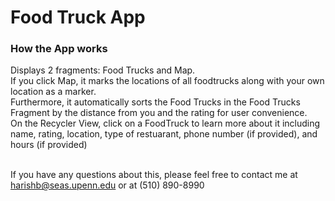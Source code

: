 <h1>Food Truck App</h1>
<h3>How the App works</h3>
Displays 2 fragments: Food Trucks and Map.<br>
If you click Map, it marks the locations of all foodtrucks along with your own location as a marker. <br>
Furthermore, it automatically sorts the Food Trucks in the Food Trucks Fragment by the distance from you and the rating for user convenience.<br>
On the Recycler View, click on a FoodTruck to learn more about it including name, rating, location, type of restuarant, phone number (if provided), and hours (if provided) <br><br>

If you have any questions about this, please feel free to contact me at harishb@seas.upenn.edu or at (510) 890-8990
